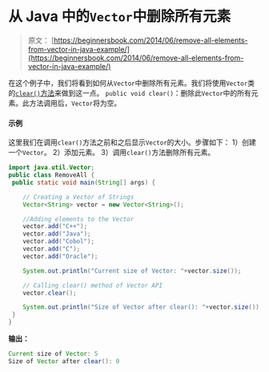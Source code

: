 # 从 Java 中的`Vector`中删除所有元素

> 原文： [https://beginnersbook.com/2014/06/remove-all-elements-from-vector-in-java-example/](https://beginnersbook.com/2014/06/remove-all-elements-from-vector-in-java-example/)

在这个例子中，我们将看到如何从`Vector`中删除所有元素。我们将使用`Vector`类的[`clear()`方法](https://docs.oracle.com/javase/7/docs/api/java/util/Vector.html#clear())来做到这一点。
`public void clear()`：删除此`Vector`中的所有元素。此方法调用后，`Vector`将为空。

#### 示例

这里我们在调用`clear()`方法之前和之后显示`Vector`的大小。步骤如下：
1）创建一个`Vector`。
2）添加元素。
3）调用`clear()`方法删除所有元素。

```java
import java.util.Vector;
public class RemoveAll {
 public static void main(String[] args) {

    // Creating a Vector of Strings
    Vector<String> vector = new Vector<String>();

    //Adding elements to the Vector
    vector.add("C++");
    vector.add("Java");
    vector.add("Cobol");
    vector.add("C");
    vector.add("Oracle");

    System.out.println("Current size of Vector: "+vector.size());

    // Calling clear() method of Vector API
    vector.clear();

    System.out.println("Size of Vector after clear(): "+vector.size());
 }
}
```

**输出：**

```java
Current size of Vector: 5
Size of Vector after clear(): 0
```